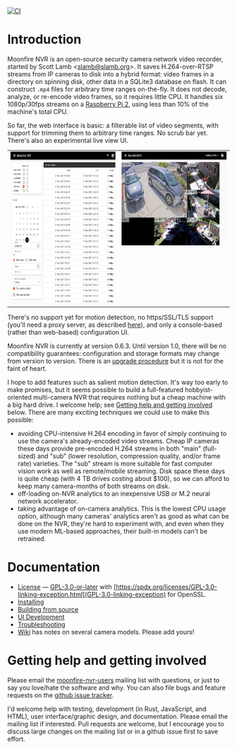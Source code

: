 [![CI](https://github.com/scottlamb/moonfire-nvr/workflows/CI/badge.svg)](https://github.com/scottlamb/moonfire-nvr/actions?query=workflow%3ACI)

# Introduction

Moonfire NVR is an open-source security camera network video recorder, started
by Scott Lamb &lt;<slamb@slamb.org>&gt;. It saves H.264-over-RTSP streams from
IP cameras to disk into a hybrid format: video frames in a directory on
spinning disk, other data in a SQLite3 database on flash. It can construct
`.mp4` files for arbitrary time ranges on-the-fly. It does not decode,
analyze, or re-encode video frames, so it requires little CPU. It handles six
1080p/30fps streams on a [Raspberry Pi
2](https://www.raspberrypi.org/products/raspberry-pi-2-model-b/), using
less than 10% of the machine's total CPU.

So far, the web interface is basic: a filterable list of video segments,
with support for trimming them to arbitrary time ranges. No scrub bar yet.
There's also an experimental live view UI.

<table>
  <tbody>
    <tr valign=top>
      <td><a href="screenshots/list.png"><img src="screenshots/list.png" width=360 height=345 alt="list view screenshot"></a></td>
      <td><a href="screenshots/live.jpg"><img src="screenshots/live.jpg" width=360 height=212 alt="live view screenshot"></a></td>
    </tr>
  </tbody>
</table>

There's no support yet for motion detection, no https/SSL/TLS support (you'll
need a proxy server, as described [here](guide/secure.md)), and only a
console-based (rather than web-based) configuration UI.

Moonfire NVR is currently at version 0.6.3. Until version 1.0, there will be no
compatibility guarantees: configuration and storage formats may change from
version to version. There is an [upgrade procedure](guide/schema.md) but it is
not for the faint of heart.

I hope to add features such as salient motion detection. It's way too early to
make promises, but it seems possible to build a full-featured
hobbyist-oriented multi-camera NVR that requires nothing but a cheap machine
with a big hard drive. I welcome help; see [Getting help and getting
involved](#help) below. There are many exciting techniques we could use to
make this possible:

* avoiding CPU-intensive H.264 encoding in favor of simply continuing to use the
  camera's already-encoded video streams. Cheap IP cameras these days provide
  pre-encoded H.264 streams in both "main" (full-sized) and "sub" (lower
  resolution, compression quality, and/or frame rate) varieties. The "sub"
  stream is more suitable for fast computer vision work as well as
  remote/mobile streaming. Disk space these days is quite cheap (with 4 TB
  drives costing about $100), so we can afford to keep many camera-months of
  both streams on disk.
* off-loading on-NVR analytics to an inexpensive USB or M.2 neural network
  accelerator.
* taking advantage of on-camera analytics. This is the lowest CPU usage option,
  although many cameras' analytics aren't as good as what can be done on the NVR,
  they're hard to experiment with, and even when they use modern ML-based
  approaches, their built-in models can't be retrained.

# Documentation

*   [License](LICENSE.txt) —
    [GPL-3.0-or-later](https://spdx.org/licenses/GPL-3.0-or-later.html)
    with [https://spdx.org/licenses/GPL-3.0-linking-exception.html](GPL-3.0-linking-exception)
    for OpenSSL.
*   [Installing](guide/install.md)
*   [Building from source](guide/build.md)
*   [UI Development](guide/developing-ui.md)
*   [Troubleshooting](guide/troubleshooting.md)
*   [Wiki](https://github.com/scottlamb/moonfire-nvr/wiki) has notes on
    several camera models. Please add yours!

# <a name="help"></a> Getting help and getting involved

Please email the
[moonfire-nvr-users](https://groups.google.com/d/forum/moonfire-nvr-users)
mailing list with questions, or just to say you love/hate the software and
why. You can also file bugs and feature requests on the
[github issue tracker](https://github.com/scottlamb/moonfire-nvr/issues).

I'd welcome help with testing, development (in Rust, JavaScript, and HTML),
user interface/graphic design, and documentation. Please email the mailing
list if interested. Pull requests are welcome, but I encourage you to discuss
large changes on the mailing list or in a github issue first to save effort.
